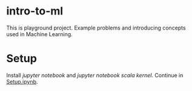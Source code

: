 # intro-to-ml
This is playground project. Example problems and introducing concepts used in Machine Learning. 

# Setup
Install _jupyter notebook_ and _jupyter notebook scala kernel_. Continue in [Setup.ipynb](Setup.ipynb).


